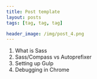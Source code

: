 ```yaml
---
title: Post template
layout: posts
tags: [tag, tag, tag]

header_image: /img/post_4.png
---
```


1. What is Sass
2. Sass/Compass vs Autoprefixer
3. Setting up Gulp
4. Debugging in Chrome
